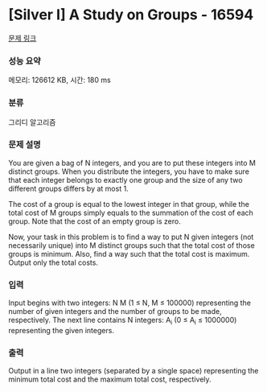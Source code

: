 # [Silver I] A Study on Groups - 16594 

[문제 링크](https://www.acmicpc.net/problem/16594) 

### 성능 요약

메모리: 126612 KB, 시간: 180 ms

### 분류

그리디 알고리즘

### 문제 설명

<p>You are given a bag of N integers, and you are to put these integers into M distinct groups. When you distribute the integers, you have to make sure that each integer belongs to exactly one group and the size of any two different groups differs by at most 1.</p>

<p>The cost of a group is equal to the lowest integer in that group, while the total cost of M groups simply equals to the summation of the cost of each group. Note that the cost of an empty group is zero.</p>

<p>Now, your task in this problem is to find a way to put N given integers (not necessarily unique) into M distinct groups such that the total cost of those groups is minimum. Also, find a way such that the total cost is maximum. Output only the total costs.</p>

### 입력 

 <p>Input begins with two integers: N M (1 ≤ N, M ≤ 100000) representing the number of given integers and the number of groups to be made, respectively. The next line contains N integers: A<sub>i</sub> (0 ≤ A<sub>i</sub> ≤ 1000000) representing the given integers.</p>

### 출력 

 <p>Output in a line two integers (separated by a single space) representing the minimum total cost and the maximum total cost, respectively.</p>

